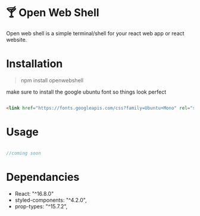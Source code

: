 
# :cocktail: Open Web Shell

Open web shell is a simple terminal/shell for your react web app or react website. 

# Installation

> npm install openwebshell

make sure to install the google ubuntu font so things look perfect

```HTML

<link href="https://fonts.googleapis.com/css?family=Ubuntu+Mono" rel="stylesheet">

```

# Usage

```JavaScript

//coming soon

```


# Dependancies

- React: "^16.8.0"
- styled-components: "^4.2.0",
- prop-types: "^15.7.2",

